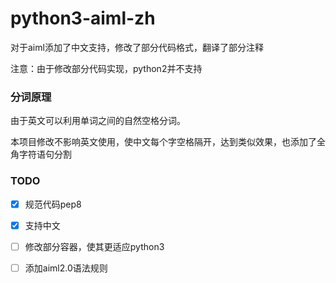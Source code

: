 # python3-aiml-zh

对于aiml添加了中文支持，修改了部分代码格式，翻译了部分注释

注意：由于修改部分代码实现，python2并不支持



### 分词原理

由于英文可以利用单词之间的自然空格分词。

本项目修改不影响英文使用，使中文每个字空格隔开，达到类似效果，也添加了全角字符语句分割



### TODO
- [x] 规范代码pep8
- [x] 支持中文
- [ ] 修改部分容器，使其更适应python3
- [ ] 添加aiml2.0语法规则


